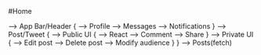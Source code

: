 #Home

--> App Bar/Header {
    --> Profile
    --> Messages
    --> Notifications
}
--> Post/Tweet {
    --> Public UI {
        --> React
        --> Comment
        --> Share
    }
    --> Private UI {
        --> Edit post
        --> Delete post
        --> Modify audience
    }
}
--> Posts(fetch)
